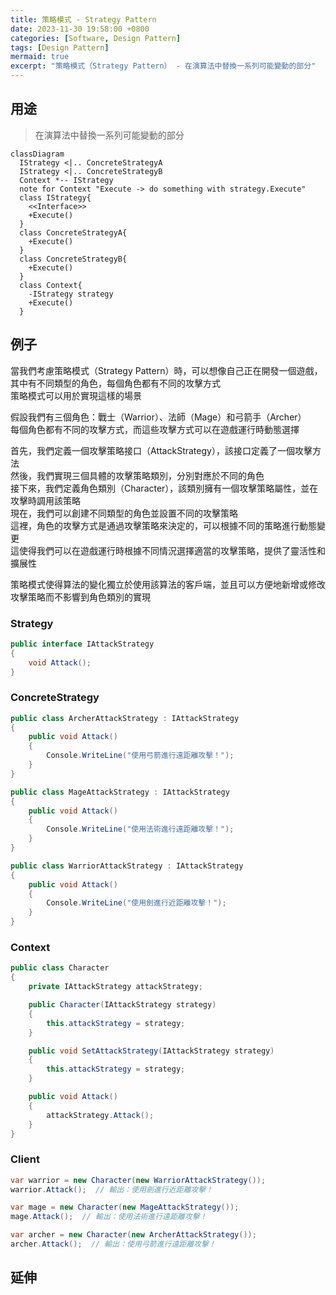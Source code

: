 ```yaml
---
title: 策略模式 - Strategy Pattern
date: 2023-11-30 19:58:00 +0800
categories: [Software, Design Pattern]
tags: [Design Pattern] 
mermaid: true
excerpt: "策略模式（Strategy Pattern） - 在演算法中替換一系列可能變動的部分"
---
```


## 用途

> 在演算法中替換一系列可能變動的部分

```mermaid
classDiagram
  IStrategy <|.. ConcreteStrategyA
  IStrategy <|.. ConcreteStrategyB
  Context *-- IStrategy
  note for Context "Execute -> do something with strategy.Execute"
  class IStrategy{
    <<Interface>>
    +Execute()
  }
  class ConcreteStrategyA{
    +Execute()
  }
  class ConcreteStrategyB{
    +Execute()
  }
  class Context{
    -IStrategy strategy
    +Execute()
  }

```

## 例子

當我們考慮策略模式（Strategy Pattern）時，可以想像自己正在開發一個遊戲，其中有不同類型的角色，每個角色都有不同的攻擊方式<br>
策略模式可以用於實現這樣的場景<br>

假設我們有三個角色：戰士（Warrior）、法師（Mage）和弓箭手（Archer）<br>
每個角色都有不同的攻擊方式，而這些攻擊方式可以在遊戲運行時動態選擇<br>

首先，我們定義一個攻擊策略接口（AttackStrategy），該接口定義了一個攻擊方法<br>
然後，我們實現三個具體的攻擊策略類別，分別對應於不同的角色<br>
接下來，我們定義角色類別（Character），該類別擁有一個攻擊策略屬性，並在攻擊時調用該策略<br>
現在，我們可以創建不同類型的角色並設置不同的攻擊策略<br>
這裡，角色的攻擊方式是通過攻擊策略來決定的，可以根據不同的策略進行動態變更<br>
這使得我們可以在遊戲運行時根據不同情況選擇適當的攻擊策略，提供了靈活性和擴展性<br>

策略模式使得算法的變化獨立於使用該算法的客戶端，並且可以方便地新增或修改攻擊策略而不影響到角色類別的實現<br>

### Strategy

```cs
public interface IAttackStrategy
{
    void Attack();
}
```

### ConcreteStrategy

```cs
public class ArcherAttackStrategy : IAttackStrategy
{
    public void Attack()
    {
        Console.WriteLine("使用弓箭進行遠距離攻擊！");
    }
}

public class MageAttackStrategy : IAttackStrategy
{
    public void Attack()
    {
        Console.WriteLine("使用法術進行遠距離攻擊！");
    }
}

public class WarriorAttackStrategy : IAttackStrategy
{
    public void Attack()
    {
        Console.WriteLine("使用劍進行近距離攻擊！");
    }
}
```

### Context

```cs
public class Character
{
    private IAttackStrategy attackStrategy;

    public Character(IAttackStrategy strategy)
    {
        this.attackStrategy = strategy;
    }

    public void SetAttackStrategy(IAttackStrategy strategy)
    {
        this.attackStrategy = strategy;
    }

    public void Attack()
    {
        attackStrategy.Attack();
    }
}
```

### Client

```cs
var warrior = new Character(new WarriorAttackStrategy());
warrior.Attack();  // 輸出：使用劍進行近距離攻擊！

var mage = new Character(new MageAttackStrategy());
mage.Attack();  // 輸出：使用法術進行遠距離攻擊！

var archer = new Character(new ArcherAttackStrategy());
archer.Attack();  // 輸出：使用弓箭進行遠距離攻擊！
```

## 延伸
